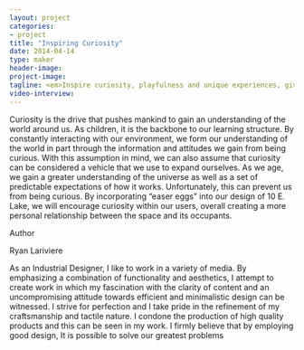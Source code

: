 ```yaml
---
layout: project
categories: 
- project
title: "Inspiring Curiosity"
date: 2014-04-14
type: maker
header-image:
project-image:
tagline: <em>Inspire curiosity, playfulness and unique experiences, giving visitors a more intimate relationship with public spaces.</em>
video-interview:
---
```


Curiosity is the drive that pushes mankind to gain an understanding of the world around us. As children, it is the backbone to our learning structure. By constantly interacting with our environment, we form our understanding of the world in part through the information and attitudes we gain from being curious. With this assumption in mind, we can also assume that curiosity can be considered a vehicle that we use to expand ourselves.  As we age, we gain a greater understanding of the universe as well as a set of predictable expectations of how it works. Unfortunately, this can prevent us from being curious. By incorporating “easer eggs” into our design of 10 E. Lake, we will encourage curiosity within our users, overall creating a more personal relationship between the space and its occupants.


Author

Ryan Lariviere

As an Industrial Designer, I like to work in a variety of media. By emphasizing a combination of functionality and aesthetics, I attempt to create work in which my fascination with the clarity of content and an uncompromising attitude towards efficient and minimalistic design can be witnessed. I strive for perfection and I take pride in the refinement of my craftsmanship and tactile nature. I condone the production of high quality products and this can be seen in my work. I firmly believe that by employing good design, It is possible to solve our greatest problems


